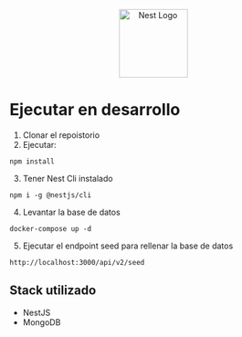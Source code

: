 <p align="center">
  <a href="http://nestjs.com/" target="blank"><img src="https://nestjs.com/img/logo-small.svg" width="120" alt="Nest Logo" /></a>
</p>

# Ejecutar en desarrollo

1. Clonar el repoistorio
2. Ejecutar:

```
npm install
```

3. Tener Nest Cli instalado

```
npm i -g @nestjs/cli
```

4. Levantar la base de datos

```
docker-compose up -d
```

5. Ejecutar el endpoint seed para rellenar la base de datos

```
http://localhost:3000/api/v2/seed
```

## Stack utilizado

- NestJS
- MongoDB
